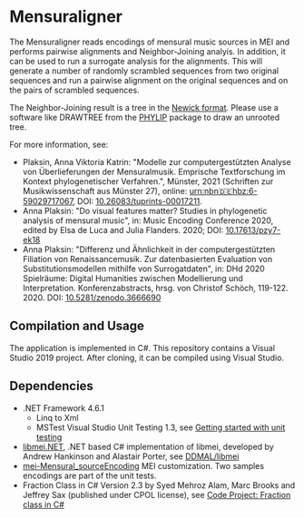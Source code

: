 # Mensuraligner

The Mensuraligner reads encodings of mensural music sources in MEI and performs pairwise alignments and Neighbor-Joining analyis. 
In addition, it can be used to run a surrogate analysis for the alignments. This will generate a number of randomly scrambled sequences 
from two original sequences and run a pairwise alignment on the original sequences and on the pairs of scrambled sequences.

The Neighbor-Joining result is a tree in the [Newick format](https://evolution.genetics.washington.edu/phylip/newicktree.html). Please 
use a software like DRAWTREE from the [PHYLIP](https://evolution.genetics.washington.edu/phylip.html) package to draw an unrooted tree.

For more information, see: 
* Plaksin, Anna Viktoria Katrin: "Modelle zur computergestützten Analyse von Überlieferungen 
	der Mensuralmusik. Emprische Textforschung im Kontext phylogenetischer Verfahren.", Münster, 2021 
	(Schriften zur Musikwissenschaft aus Münster 27), online: [urn:nbn:de:hbz:6-59029717067](http://nbn-resolving.de/urn:nbn:de:hbz:6-59029717067),  DOI: [10.26083/tuprints-00017211](https://doi.org/10.26083/tuprints-00017211).
* Anna Plaksin: "Do visual features matter? Studies in phylogenetic analysis of mensural music", in: Music Encoding Conference 2020, 
	edited by Elsa de Luca and Julia Flanders. 2020; DOI: [10.17613/pzy7-ek18](http://dx.doi.org/10.17613/pzy7-ek18)
* Anna Plaksin: "Differenz und Ähnlichkeit in der computergestützten Filiation von Renaissancemusik. 
	Zur datenbasierten Evaluation von Substitutionsmodellen mithilfe von Surrogatdaten", in: DHd 2020 Spielräume: Digital Humanities zwischen Modellierung und Interpretation. 
	Konferenzabstracts, hrsg. von Christof Schöch, 119-122. 2020. DOI: [10.5281/zenodo.3666690](http://doi.org/10.5281/zenodo.3666690)

## Compilation and Usage

The application is implemented in C#. This repository contains a Visual Studio 2019 project. 
After cloning, it can be compiled using Visual Studio.

## Dependencies

* .NET Framework 4.6.1
	* Linq to Xml
	* MSTest Visual Studio Unit Testing 1.3, see [Getting started with unit testing](https://docs.microsoft.com/en-us/visualstudio/test/getting-started-with-unit-testing?view=vs-2019)
* [libmei.NET](https://github.com/annplaksin/libmei), .NET based C# implementation of libmei, developed by Andrew Hankinson and Alastair Porter, see [DDMAL/libmei](https://github.com/DDMAL/libmei)
* [mei-Mensural_sourceEncoding](https://github.com/annplaksin/mensural_sourceEncoding) MEI customization. Two samples encodings are part of the unit tests.
* Fraction Class in C# Version 2.3 by Syed Mehroz Alam, Marc Brooks and Jeffrey Sax (published under CPOL license), see [Code Project: Fraction class in C#](https://www.codeproject.com/Articles/9078/Fraction-class-in-C)
